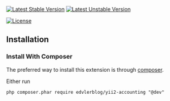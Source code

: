 [![Latest Stable Version](https://poser.pugx.org/edvlerblog/yii2-accounting/v/stable)](https://packagist.org/packages/edvlerblog/yii2-accounting)
[![Latest Unstable Version](https://poser.pugx.org/edvlerblog/yii2-accounting/v/unstable)](https://packagist.org/packages/edvlerblog/yii2-accounting)

[![License](https://poser.pugx.org/edvlerblog/yii2-accounting/license)](https://packagist.org/packages/edvlerblog/yii2-accounting)

Installation
------------

### Install With Composer

The preferred way to install this extension is through [composer](http://getcomposer.org/download/).

Either run

```
php composer.phar require edvlerblog/yii2-accounting "@dev"
```